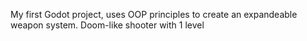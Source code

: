 My first Godot project, uses OOP principles to create an expandeable weapon system.
Doom-like shooter with 1 level

